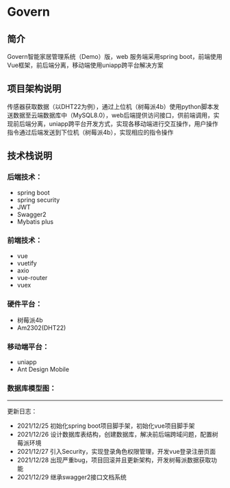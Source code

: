 # Govern
## 简介

Govern智能家居管理系统（Demo）版，web 服务端采用spring boot，前端使用Vue框架，前后端分离，移动端使用uniapp跨平台解决方案

## 项目架构说明

传感器获取数据（以DHT22为例），通过上位机（树莓派4b）使用python脚本发送数据至云端数据库中（MySQL8.0），web后端提供访问接口，供前端调用，实现前后端分离，uniapp跨平台开发方式，实现各移动端进行交互操作，用户操作指令通过后端发送到下位机（树莓派4b），实现相应的指令操作

## 技术栈说明

### 后端技术：

- spring boot
- spring security
- JWT
- Swagger2
- Mybatis plus

### 前端技术：

- vue
- vuetify
- axio
- vue-router
- vuex

### 硬件平台：

- 树莓派4b
- Am2302(DHT22)

### 移动端平台：

- uniapp
- Ant Design Mobile

### 数据库模型图：

------

更新日志：

- 2021/12/25 初始化spring boot项目脚手架，初始化vue项目脚手架
- 2021/12/26 设计数据库表结构，创建数据库，解决前后端跨域问题，配置树莓派环境
- 2021/12/27 引入Security，实现登录角色权限管理，开发vue登录注册页面
- 2021/12/28 出现严重bug，项目回滚并且更新架构，开发树莓派数据获取功能
- 2021/12/29 继承swagger2接口文档系统
